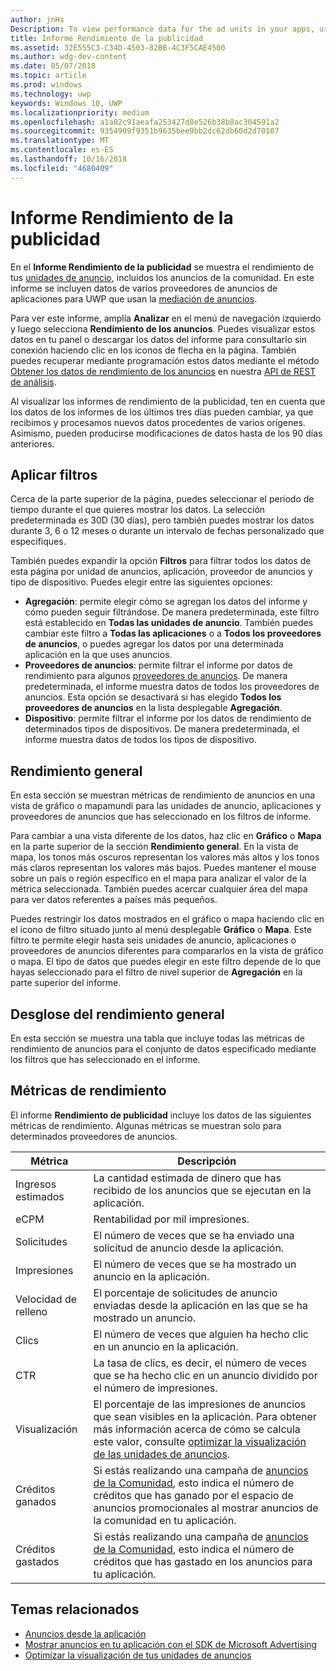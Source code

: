 ```yaml
---
author: jnHs
Description: To view performance data for the ad units in your apps, use the advertising performance report on the Windows Dev Center dashboard.
title: Informe Rendimiento de la publicidad
ms.assetid: 32E555C3-C34D-4503-82BB-4C3F5CAE4500
ms.author: wdg-dev-content
ms.date: 05/07/2018
ms.topic: article
ms.prod: windows
ms.technology: uwp
keywords: Windows 10, UWP
ms.localizationpriority: medium
ms.openlocfilehash: a1a82c91aeafa253427d8e526b38b8ac304591a2
ms.sourcegitcommit: 9354909f9351b9635bee9bb2dc62db60d2d70107
ms.translationtype: MT
ms.contentlocale: es-ES
ms.lasthandoff: 10/16/2018
ms.locfileid: "4680409"
---
```

# <a name="advertising-performance-report"></a>Informe Rendimiento de la publicidad


En el **Informe Rendimiento de la publicidad** se muestra el rendimiento de tus [unidades de anuncio](in-app-ads.md), incluidos los anuncios de la comunidad. En este informe se incluyen datos de varios proveedores de anuncios de aplicaciones para UWP que usan la [mediación de anuncios](in-app-ads.md#mediation).

Para ver este informe, amplía **Analizar** en el menú de navegación izquierdo y luego selecciona **Rendimiento de los anuncios**. Puedes visualizar estos datos en tu panel o descargar los datos del informe para consultarlo sin conexión haciendo clic en los iconos de flecha en la página. También puedes recuperar mediante programación estos datos mediante el método [Obtener los datos de rendimiento de los anuncios](../monetize/get-ad-performance-data.md) en nuestra [API de REST de análisis](../monetize/access-analytics-data-using-windows-store-services.md).

Al visualizar los informes de rendimiento de la publicidad, ten en cuenta que los datos de los informes de los últimos tres días pueden cambiar, ya que recibimos y procesamos nuevos datos procedentes de varios orígenes. Asimismo, pueden producirse modificaciones de datos hasta de los 90 días anteriores.

## <a name="apply-filters"></a>Aplicar filtros

Cerca de la parte superior de la página, puedes seleccionar el período de tiempo durante el que quieres mostrar los datos. La selección predeterminada es 30D (30 días), pero también puedes mostrar los datos durante 3, 6 o 12 meses o durante un intervalo de fechas personalizado que especifiques.

También puedes expandir la opción **Filtros** para filtrar todos los datos de esta página por unidad de anuncios, aplicación, proveedor de anuncios y tipo de dispositivo. Puedes elegir entre las siguientes opciones:

* **Agregación**: permite elegir cómo se agregan los datos del informe y cómo pueden seguir filtrándose. De manera predeterminada, este filtro está establecido en **Todas las unidades de anuncio**. También puedes cambiar este filtro a **Todas las aplicaciones** o a **Todos los proveedores de anuncios**, o puedes agregar los datos por una determinada aplicación en la que uses anuncios.
* **Proveedores de anuncios**: permite filtrar el informe por datos de rendimiento para algunos [proveedores de anuncios](in-app-ads.md#paid-networks). De manera predeterminada, el informe muestra datos de todos los proveedores de anuncios. Esta opción se desactivará si has elegido **Todos los proveedores de anuncios** en la lista desplegable **Agregación**.
* **Dispositivo**: permite filtrar el informe por los datos de rendimiento de determinados tipos de dispositivos. De manera predeterminada, el informe muestra datos de todos los tipos de dispositivo.

## <a name="overall-performance"></a>Rendimiento general

En esta sección se muestran métricas de rendimiento de anuncios en una vista de gráfico o mapamundi para las unidades de anuncio, aplicaciones y proveedores de anuncios que has seleccionado en los filtros de informe.

Para cambiar a una vista diferente de los datos, haz clic en **Gráfico** o **Mapa** en la parte superior de la sección **Rendimiento general**. En la vista de mapa, los tonos más oscuros representan los valores más altos y los tonos más claros representan los valores más bajos. Puedes mantener el mouse sobre un país o región específico en el mapa para analizar el valor de la métrica seleccionada. También puedes acercar cualquier área del mapa para ver datos referentes a países más pequeños.

Puedes restringir los datos mostrados en el gráfico o mapa haciendo clic en el icono de filtro situado junto al menú desplegable **Gráfico** o **Mapa**. Este filtro te permite elegir hasta seis unidades de anuncio, aplicaciones o proveedores de anuncios diferentes para compararlos en la vista de gráfico o mapa. El tipo de datos que puedes elegir en este filtro depende de lo que hayas seleccionado para el filtro de nivel superior de **Agregación** en la parte superior del informe.


## <a name="overall-performance-breakdown"></a>Desglose del rendimiento general

En esta sección se muestra una tabla que incluye todas las métricas de rendimiento de anuncios para el conjunto de datos especificado mediante los filtros que has seleccionado en el informe.

## <a name="performance-metrics"></a>Métricas de rendimiento

El informe **Rendimiento de publicidad** incluye los datos de las siguientes métricas de rendimiento. Algunas métricas se muestran solo para determinados proveedores de anuncios.

|  Métrica  |  Descripción  |
|----------|---------------|
| Ingresos estimados  |  La cantidad estimada de dinero que has recibido de los anuncios que se ejecutan en la aplicación. |
| eCPM  |  Rentabilidad por mil impresiones. |
| Solicitudes  | El número de veces que se ha enviado una solicitud de anuncio desde la aplicación.  |
| Impresiones  | El número de veces que se ha mostrado un anuncio en la aplicación.  |
| Velocidad de relleno  | El porcentaje de solicitudes de anuncio enviadas desde la aplicación en las que se ha mostrado un anuncio.  |
| Clics  |  El número de veces que alguien ha hecho clic en un anuncio en la aplicación. |
| CTR  |  La tasa de clics, es decir, el número de veces que se ha hecho clic en un anuncio dividido por el número de impresiones. |
| Visualización | El porcentaje de las impresiones de anuncios que sean visibles en la aplicación. Para obtener más información acerca de cómo se calcula este valor, consulte [optimizar la visualización de las unidades de anuncios](../monetize/optimize-ad-unit-viewability.md). |
| Créditos ganados  | Si estás realizando una campaña de [anuncios de la Comunidad](https://docs.microsoft.com/windows/uwp/publish/about-community-ads), esto indica el número de créditos que has ganado por el espacio de anuncios promocionales al mostrar anuncios de la comunidad en tu aplicación.  |
| Créditos gastados  | Si estás realizando una campaña de [anuncios de la Comunidad](https://docs.microsoft.com/windows/uwp/publish/about-community-ads), esto indica el número de créditos que has gastado en los anuncios para tu aplicación.  |

## <a name="related-topics"></a>Temas relacionados

* [Anuncios desde la aplicación](in-app-ads.md)
* [Mostrar anuncios en tu aplicación con el SDK de Microsoft Advertising](../monetize/display-ads-in-your-app.md)
* [Optimizar la visualización de tus unidades de anuncios](../monetize/optimize-ad-unit-viewability.md)


 
